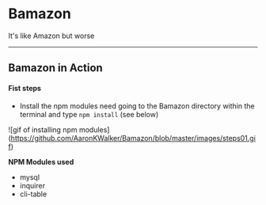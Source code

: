 # Bamazon

It's like Amazon but worse

---
## Bamazon in Action

#### Fist steps

* Install the npm modules need going to the Bamazon directory within the terminal and type `npm install` (see below)

![gif of installing npm modules]
(https://github.com/AaronKWalker/Bamazon/blob/master/images/steps01.gif)

**NPM Modules used**
* mysql
* inquirer
* cli-table
